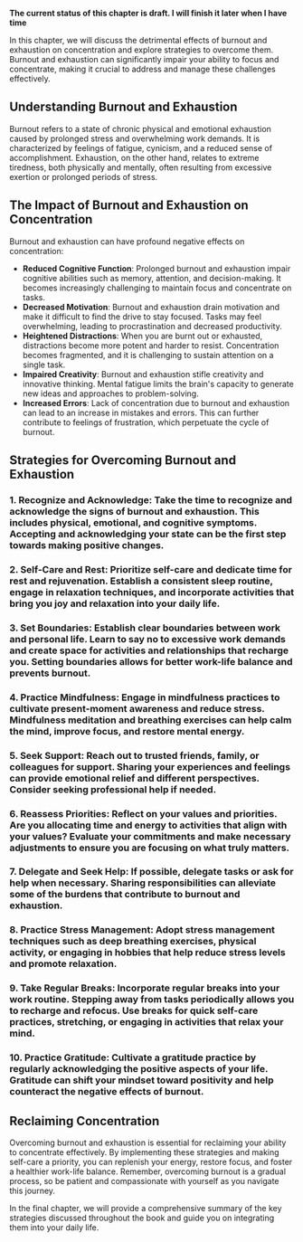 **The current status of this chapter is draft. I will finish it later when I have time**

In this chapter, we will discuss the detrimental effects of burnout and exhaustion on concentration and explore strategies to overcome them. Burnout and exhaustion can significantly impair your ability to focus and concentrate, making it crucial to address and manage these challenges effectively.

Understanding Burnout and Exhaustion
------------------------------------

Burnout refers to a state of chronic physical and emotional exhaustion caused by prolonged stress and overwhelming work demands. It is characterized by feelings of fatigue, cynicism, and a reduced sense of accomplishment. Exhaustion, on the other hand, relates to extreme tiredness, both physically and mentally, often resulting from excessive exertion or prolonged periods of stress.

The Impact of Burnout and Exhaustion on Concentration
-----------------------------------------------------

Burnout and exhaustion can have profound negative effects on concentration:

* **Reduced Cognitive Function**: Prolonged burnout and exhaustion impair cognitive abilities such as memory, attention, and decision-making. It becomes increasingly challenging to maintain focus and concentrate on tasks.
* **Decreased Motivation**: Burnout and exhaustion drain motivation and make it difficult to find the drive to stay focused. Tasks may feel overwhelming, leading to procrastination and decreased productivity.
* **Heightened Distractions**: When you are burnt out or exhausted, distractions become more potent and harder to resist. Concentration becomes fragmented, and it is challenging to sustain attention on a single task.
* **Impaired Creativity**: Burnout and exhaustion stifle creativity and innovative thinking. Mental fatigue limits the brain's capacity to generate new ideas and approaches to problem-solving.
* **Increased Errors**: Lack of concentration due to burnout and exhaustion can lead to an increase in mistakes and errors. This can further contribute to feelings of frustration, which perpetuate the cycle of burnout.

Strategies for Overcoming Burnout and Exhaustion
------------------------------------------------

### 1. **Recognize and Acknowledge**: Take the time to recognize and acknowledge the signs of burnout and exhaustion. This includes physical, emotional, and cognitive symptoms. Accepting and acknowledging your state can be the first step towards making positive changes.

### 2. **Self-Care and Rest**: Prioritize self-care and dedicate time for rest and rejuvenation. Establish a consistent sleep routine, engage in relaxation techniques, and incorporate activities that bring you joy and relaxation into your daily life.

### 3. **Set Boundaries**: Establish clear boundaries between work and personal life. Learn to say no to excessive work demands and create space for activities and relationships that recharge you. Setting boundaries allows for better work-life balance and prevents burnout.

### 4. **Practice Mindfulness**: Engage in mindfulness practices to cultivate present-moment awareness and reduce stress. Mindfulness meditation and breathing exercises can help calm the mind, improve focus, and restore mental energy.

### 5. **Seek Support**: Reach out to trusted friends, family, or colleagues for support. Sharing your experiences and feelings can provide emotional relief and different perspectives. Consider seeking professional help if needed.

### 6. **Reassess Priorities**: Reflect on your values and priorities. Are you allocating time and energy to activities that align with your values? Evaluate your commitments and make necessary adjustments to ensure you are focusing on what truly matters.

### 7. **Delegate and Seek Help**: If possible, delegate tasks or ask for help when necessary. Sharing responsibilities can alleviate some of the burdens that contribute to burnout and exhaustion.

### 8. **Practice Stress Management**: Adopt stress management techniques such as deep breathing exercises, physical activity, or engaging in hobbies that help reduce stress levels and promote relaxation.

### 9. **Take Regular Breaks**: Incorporate regular breaks into your work routine. Stepping away from tasks periodically allows you to recharge and refocus. Use breaks for quick self-care practices, stretching, or engaging in activities that relax your mind.

### 10. **Practice Gratitude**: Cultivate a gratitude practice by regularly acknowledging the positive aspects of your life. Gratitude can shift your mindset toward positivity and help counteract the negative effects of burnout.

Reclaiming Concentration
------------------------

Overcoming burnout and exhaustion is essential for reclaiming your ability to concentrate effectively. By implementing these strategies and making self-care a priority, you can replenish your energy, restore focus, and foster a healthier work-life balance. Remember, overcoming burnout is a gradual process, so be patient and compassionate with yourself as you navigate this journey.

In the final chapter, we will provide a comprehensive summary of the key strategies discussed throughout the book and guide you on integrating them into your daily life.
